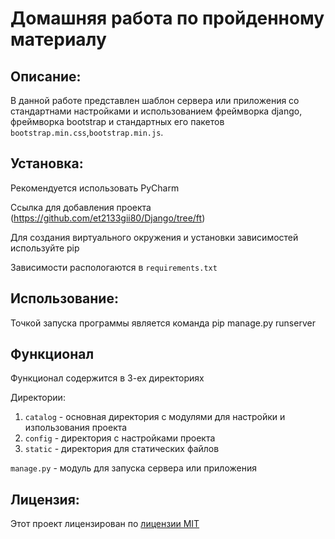 # Домашняя работа по пройденному материалу

## Описание:

В данной работе представлен шаблон сервера или приложения со стандартнами настройками и использованием фреймворка django,
фреймворка bootstrap и стандартных его пакетов `bootstrap.min.css`,`bootstrap.min.js`.

## Установка:

Рекомендуется использовать PyCharm

Ссылка для добавления проекта
(https://github.com/et2133gii80/Django/tree/ft)

Для создания виртуального окружения и установки зависимостей используйте pip

Зависимости распологаются в `requirements.txt`

## Использование:

Точкой запуска программы является команда pip manage.py runserver

## Функционал

Функционал содержится в 3-ех директориях

Директории:
1. `catalog` - основная директория с модулями для настройки и изпользования проекта
2. `config` - директория с настройками проекта
3. `static` - директория для статических файлов

`manage.py` - модуль для запуска сервера или приложения

## Лицензия:

Этот проект лицензирован по [лицензии MIT](LICENSE)
